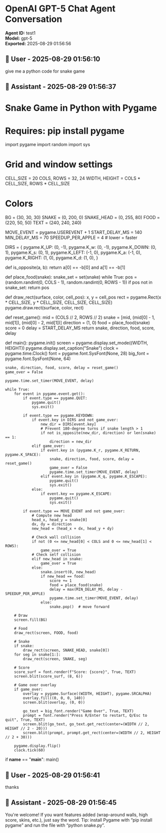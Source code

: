 # OpenAI GPT-5 Chat Agent Conversation

**Agent ID:** test1  
**Model:** gpt-5  
**Exported:** 2025-08-29 01:56:56  

## 🧑 User - 2025-08-29 01:56:10

give me a python code for snake game

## 🤖 Assistant - 2025-08-29 01:56:37

# Snake Game in Python with Pygame
# Requires: pip install pygame

import pygame
import random
import sys

# Grid and window settings
CELL_SIZE = 20
COLS, ROWS = 32, 24
WIDTH, HEIGHT = COLS * CELL_SIZE, ROWS * CELL_SIZE

# Colors
BG = (30, 30, 30)
SNAKE = (0, 200, 0)
SNAKE_HEAD = (0, 255, 80)
FOOD = (220, 50, 50)
TEXT = (240, 240, 240)

MOVE_EVENT = pygame.USEREVENT + 1
START_DELAY_MS = 140
MIN_DELAY_MS = 70
SPEEDUP_PER_APPLE = 4  # lower = faster

DIRS = {
    pygame.K_UP: (0, -1),
    pygame.K_w: (0, -1),
    pygame.K_DOWN: (0, 1),
    pygame.K_s: (0, 1),
    pygame.K_LEFT: (-1, 0),
    pygame.K_a: (-1, 0),
    pygame.K_RIGHT: (1, 0),
    pygame.K_d: (1, 0),
}

def is_opposite(a, b):
    return a[0] == -b[0] and a[1] == -b[1]

def place_food(snake):
    snake_set = set(snake)
    while True:
        pos = (random.randint(0, COLS - 1), random.randint(0, ROWS - 1))
        if pos not in snake_set:
            return pos

def draw_rect(surface, color, cell_pos):
    x, y = cell_pos
    rect = pygame.Rect(x * CELL_SIZE, y * CELL_SIZE, CELL_SIZE, CELL_SIZE)
    pygame.draw.rect(surface, color, rect)

def reset_game():
    mid = (COLS // 2, ROWS // 2)
    snake = [mid, (mid[0] - 1, mid[1]), (mid[0] - 2, mid[1])]
    direction = (1, 0)
    food = place_food(snake)
    score = 0
    delay = START_DELAY_MS
    return snake, direction, food, score, delay

def main():
    pygame.init()
    screen = pygame.display.set_mode((WIDTH, HEIGHT))
    pygame.display.set_caption("Snake")
    clock = pygame.time.Clock()
    font = pygame.font.SysFont(None, 28)
    big_font = pygame.font.SysFont(None, 64)

    snake, direction, food, score, delay = reset_game()
    game_over = False

    pygame.time.set_timer(MOVE_EVENT, delay)

    while True:
        for event in pygame.event.get():
            if event.type == pygame.QUIT:
                pygame.quit()
                sys.exit()

            if event.type == pygame.KEYDOWN:
                if event.key in DIRS and not game_over:
                    new_dir = DIRS[event.key]
                    # Prevent 180-degree turns if snake length > 1
                    if not is_opposite(new_dir, direction) or len(snake) == 1:
                        direction = new_dir
                elif game_over:
                    if event.key in (pygame.K_r, pygame.K_RETURN, pygame.K_SPACE):
                        snake, direction, food, score, delay = reset_game()
                        game_over = False
                        pygame.time.set_timer(MOVE_EVENT, delay)
                    elif event.key in (pygame.K_q, pygame.K_ESCAPE):
                        pygame.quit()
                        sys.exit()
                else:
                    if event.key == pygame.K_ESCAPE:
                        pygame.quit()
                        sys.exit()

            if event.type == MOVE_EVENT and not game_over:
                # Compute new head
                head_x, head_y = snake[0]
                dx, dy = direction
                new_head = (head_x + dx, head_y + dy)

                # Check wall collision
                if not (0 <= new_head[0] < COLS and 0 <= new_head[1] < ROWS):
                    game_over = True
                # Check self collision
                elif new_head in snake:
                    game_over = True
                else:
                    snake.insert(0, new_head)
                    if new_head == food:
                        score += 1
                        food = place_food(snake)
                        delay = max(MIN_DELAY_MS, delay - SPEEDUP_PER_APPLE)
                        pygame.time.set_timer(MOVE_EVENT, delay)
                    else:
                        snake.pop()  # move forward

        # Draw
        screen.fill(BG)

        # Food
        draw_rect(screen, FOOD, food)

        # Snake
        if snake:
            draw_rect(screen, SNAKE_HEAD, snake[0])
        for seg in snake[1:]:
            draw_rect(screen, SNAKE, seg)

        # Score
        score_surf = font.render(f"Score: {score}", True, TEXT)
        screen.blit(score_surf, (8, 6))

        # Game over overlay
        if game_over:
            overlay = pygame.Surface((WIDTH, HEIGHT), pygame.SRCALPHA)
            overlay.fill((0, 0, 0, 140))
            screen.blit(overlay, (0, 0))

            go_text = big_font.render("Game Over", True, TEXT)
            prompt = font.render("Press R/Enter to restart, Q/Esc to quit", True, TEXT)
            screen.blit(go_text, go_text.get_rect(center=(WIDTH // 2, HEIGHT // 2 - 20)))
            screen.blit(prompt, prompt.get_rect(center=(WIDTH // 2, HEIGHT // 2 + 30)))

        pygame.display.flip()
        clock.tick(60)

if __name__ == "__main__":
    main()

## 🧑 User - 2025-08-29 01:56:41

thanks

## 🤖 Assistant - 2025-08-29 01:56:45

You're welcome! If you want features added (wrap-around walls, high score, skins, etc.), just say the word. Tip: install Pygame with “pip install pygame” and run the file with “python snake.py”.


